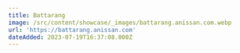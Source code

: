 ```yaml
---
title: Battarang
image: /src/content/showcase/_images/battarang.anissan.com.webp
url: 'https://battarang.anissan.com'
dateAdded: 2023-07-19T16:37:08.000Z
---
```


